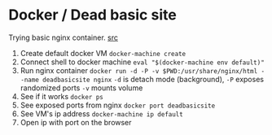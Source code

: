 Docker / Dead basic site
========================

Trying basic nginx container.
[src](https://docs.docker.com/engine/installation/mac/)

1. Create default docker VM `docker-machine create`
2. Connect shell to docker machine `eval "$(docker-machine env default)"`
3. Run nginx container `docker run -d -P -v $PWD:/usr/share/nginx/html --name
   deadbasicsite nginx`
   `-d` is detach mode (background), `-P` exposes randomized ports
   `-v` mounts volume
4. See if it works `docker ps`
5. See exposed ports from nginx `docker port deadbasicsite`
6. See VM's ip address `docker-machine ip default`
7. Open ip with port on the browser

